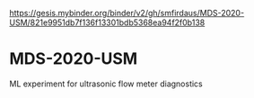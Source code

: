 https://gesis.mybinder.org/binder/v2/gh/smfirdaus/MDS-2020-USM/821e9951db7f136f13301bdb5368ea94f2f0b138

# MDS-2020-USM
ML experiment for ultrasonic flow meter diagnostics
